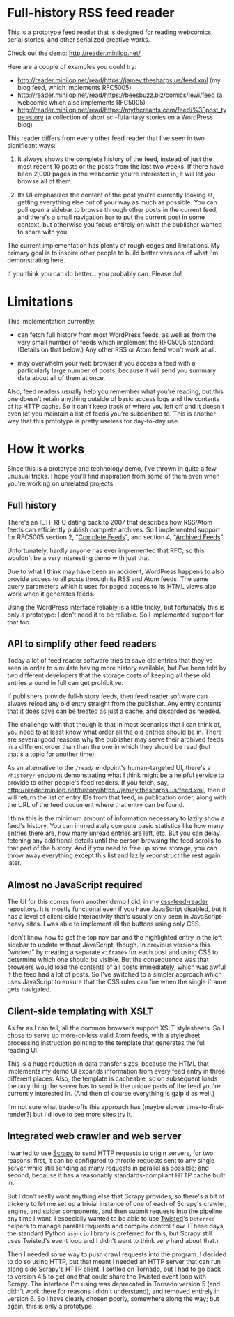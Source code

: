 Full-history RSS feed reader
============================

This is a prototype feed reader that is designed for reading webcomics,
serial stories, and other serialized creative works.

Check out the demo: <http://reader.minilop.net/>

Here are a couple of examples you could try:

- <http://reader.minilop.net/read/https://jamey.thesharps.us/feed.xml>
  (my blog feed, which implements RFC5005)
- <http://reader.minilop.net/read/https://beesbuzz.biz/comics/lewi/feed>
  (a webcomic which also implements RFC5005)
- <http://reader.minilop.net/read/https://mythcreants.com/feed/%3Fpost_type=story>
  (a collection of short sci-fi/fantasy stories on a WordPress blog)

This reader differs from every other feed reader that I've seen in two
significant ways:

1. It always shows the complete history of the feed, instead of just the
   most recent 10 posts or the posts from the last two weeks. If there
   have been 2,000 pages in the webcomic you're interested in, it will
   let you browse all of them.

2. Its UI emphasizes the content of the post you're currently looking
   at, getting everything else out of your way as much as possible. You
   can pull open a sidebar to browse through other posts in the current
   feed, and there's a small navigation bar to put the current post in
   some context, but otherwise you focus entirely on what the publisher
   wanted to share with you.

The current implementation has plenty of rough edges and limitations. My
primary goal is to inspire other people to build better versions of what
I'm demonstrating here.

If you think you can do better... you probably can. Please do!


Limitations
===========

This implementation currently:

- can fetch full history from most WordPress feeds, as well as from the
  very small number of feeds which implement the RFC5005 standard.
  (Details on that below.) Any other RSS or Atom feed won't work at all.

- may overwhelm your web browser if you access a feed with a
  particularly large number of posts, because it will send you summary
  data about all of them at once.

Also, feed readers usually help you remember what you're reading, but
this one doesn't retain anything outside of basic access logs and the
contents of its HTTP cache. So it can't keep track of where you left off
and it doesn't even let you maintain a list of feeds you're subscribed
to. This is another way that this prototype is pretty useless for
day-to-day use.


How it works
============

Since this is a prototype and technology demo, I've thrown in quite a
few unusual tricks. I hope you'll find inspiration from some of them
even when you're working on unrelated projects.

Full history
------------

There's an IETF RFC dating back to 2007 that describes how RSS/Atom
feeds can efficiently publish complete archives. So I implemented
support for RFC5005 section 2, "[Complete Feeds][]", and section 4,
"[Archived Feeds][]".

[Complete Feeds]: https://tools.ietf.org/html/rfc5005#section-2
[Archived Feeds]: https://tools.ietf.org/html/rfc5005#section-4

Unfortunately, hardly anyone has ever implemented that RFC, so this
wouldn't be a very interesting demo with just that.

Due to what I think may have been an accident, WordPress happens to also
provide access to all posts through its RSS and Atom feeds. The same
query parameters which it uses for paged access to its HTML views also
work when it generates feeds.

Using the WordPress interface reliably is a little tricky, but
fortunately this is only a prototype: I don't need it to be reliable. So
I implemented support for that too.

API to simplify other feed readers
----------------------------------

Today a lot of feed reader software tries to save old entries that
they've seen in order to simulate having more history available, but
I've been told by two different developers that the storage costs of
keeping all these old entries around in full can get prohibitive.

If publishers provide full-history feeds, then feed reader software can
always reload any old entry straight from the publisher. Any entry
contents that it does save can be treated as just a cache, and discarded
as needed.

The challenge with that though is that in most scenarios that I can
think of, you need to at least know what order all the old entries
should be in. There are several good reasons why the publisher may serve
their archived feeds in a different order than than the one in which
they should be read (but that's a topic for another time).

As an alternative to the `/read/` endpoint's human-targeted UI, there's
a `/history/` endpoint demonstrating what I think might be a helpful
service to provide to other people's feed readers. If you fetch, say,
<http://reader.minilop.net/history/https://jamey.thesharps.us/feed.xml>,
then it will return the list of entry IDs from that feed, in publication
order, along with the URL of the feed document where that entry can be
found.

I think this is the minimum amount of information necessary to lazily
show a feed's history. You can immediately compute basic statistics like
how many entries there are, how many unread entries are left, etc. But
you can delay fetching any additional details until the person browsing
the feed scrolls to that part of the history. And if you need to free up
some storage, you can throw away everything except this list and lazily
reconstruct the rest again later.

Almost no JavaScript required
-----------------------------

The UI for this comes from another demo I did, in my [css-feed-reader][]
repository. It is mostly functional even if you have JavaScript disabled,
but it has a level of client-side interactivity that's usually only seen
in JavaScript-heavy sites. I was able to implement all the buttons using
only CSS.

[css-feed-reader]: https://github.com/jameysharp/css-feed-reader

I don't know how to get the top nav bar and the highlighted entry in the
left sidebar to update without JavaScript, though. In previous versions
this "worked" by creating a separate `<iframe>` for each post and using
CSS to determine which one should be visible. But the consequence was
that browsers would load the contents of all posts immediately, which
was awful if the feed had a lot of posts. So I've switched to a simpler
approach which uses JavaScript to ensure that the CSS rules can fire
when the single iframe gets navigated.

Client-side templating with XSLT
--------------------------------

As far as I can tell, all the common browsers support XSLT stylesheets.
So I chose to serve up more-or-less valid Atom feeds, with a stylesheet
processing instruction pointing to the template that generates the full
reading UI.

This is a huge reduction in data transfer sizes, because the HTML that
implements my demo UI expands information from every feed entry in three
different places. Also, the template is cacheable, so on subsequent
loads the only thing the server has to send is the unique parts of the
feed you're currently interested in. (And then of course everything is
gzip'd as well.)

I'm not sure what trade-offs this approach has (maybe slower
time-to-first-render?) but I'd love to see more sites try it.

Integrated web crawler and web server
-------------------------------------

I wanted to use [Scrapy][] to send HTTP requests to origin servers, for
two reasons: first, it can be configured to throttle requests sent to
any single server while still sending as many requests in parallel as
possible; and second, because it has a reasonably standards-compliant
HTTP cache built in.

[Scrapy]: https://scrapy.org/

But I don't really want anything else that Scrapy provides, so there's a
bit of trickery to let me set up a trivial instance of one of each of
Scrapy's crawler, engine, and spider components, and then submit
requests into the pipeline any time I want. I especially wanted to be
able to use [Twisted][]'s `Deferred` helpers to manage parallel requests
and complex control flow. (These days, the standard Python `asyncio`
library is preferred for this, but Scrapy still uses Twisted's event
loop and I didn't want to think very hard about that.)

[Twisted]: https://twistedmatrix.com/

Then I needed some way to push crawl requests into the program. I
decided to do so using HTTP, but that meant I needed an HTTP server that
can run along side Scrapy's HTTP client. I settled on [Tornado][], but I
had to go back to version 4.5 to get one that could share the Twisted
event loop with Scrapy. The interface I'm using was deprecated in
Tornado version 5 (and didn't work there for reasons I didn't
understand), and removed entirely in version 6. So I have clearly chosen
poorly, somewhere along the way; but again, this is only a prototype.

[Tornado]: https://www.tornadoweb.org/
